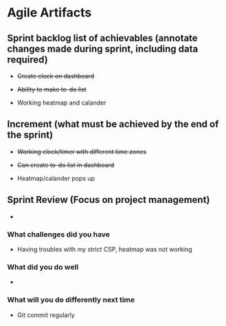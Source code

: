 # Agile Artifacts

## Sprint backlog list of achievables (annotate changes made during sprint, including data required)

- ~~Create clock on dashboard~~

- ~~Ability to make to-do list~~

- Working heatmap and calander

## Increment (what must be achieved by the end of the sprint)

- ~~Working clock/timer with different time zones~~

- ~~Can create to-do list in dashboard~~

- Heatmap/calander pops up


## Sprint Review (Focus on project management)

- 

### What challenges did you have

- Having troubles with my strict CSP, heatmap was not working

### What did you do well

- 

### What will you do differently next time

- Git commit regularly